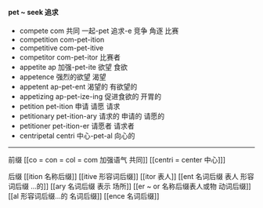 #### pet ~ seek 追求

- compete com 共同 一起-pet 追求-e 竞争 角逐 比赛 
- competition com-pet-ition 
- competitive com-pet-itive
- competitor com-pet-itor 比赛者
- appetite ap 加强-pet-ite 欲望 食欲
- appetence 强烈的欲望 渴望
- appetent ap-pet-ent 渴望的 有欲望的
- appetizing ap-pet-ize-ing 促进食欲的 开胃的
- petition pet-ition 申请 请愿 请求
- petitionary pet-ition-ary 请求的 申请的 请愿的
- petitioner pet-ition-er 请愿者 请求者
- centripetal centri 中心-pet-al 向心的

---
前缀
[[co = con  = col = com  加强语气 共同]]
[[centri  = center 中心]]]

后缀
[[ition 名称后缀]]
[[itive 形容词后缀]]
[[itor 表人]]
[[ent 名词后缀  表人 形容词后缀 ...的]]
[[ary 名词后缀 表示 场所]]
[[er  ~ or 名称后缀表人或物 动词后缀]]
[[al 形容词后缀...的 名词后缀]]
[[ence 名词后缀]]
